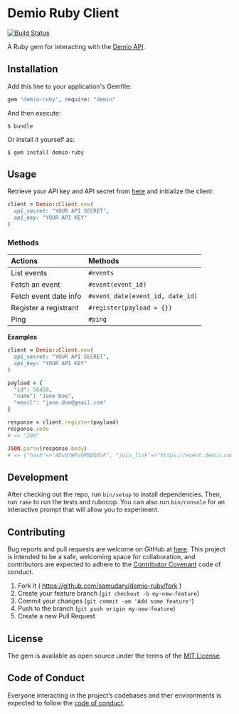 # Demio Ruby Client

[![Build Status](https://travis-ci.org/samudary/demio-ruby.svg?branch=master)](https://travis-ci.org/samudary/demio-ruby)

A Ruby gem for interacting with the [Demio API](https://publicdemioapi.docs.apiary.io/).

## Installation

Add this line to your application's Gemfile:

```ruby
gem "demio-ruby", require: "demio"
```

And then execute:

    $ bundle

Or install it yourself as:

    $ gem install demio-ruby

## Usage

Retrieve your API key and API secret from [here](https://my.demio.com/manage/api-details) and initialize the client:

```ruby
client = Demio::Client.new(
  api_secret: "YOUR API SECRET",
  api_key: "YOUR API KEY"
)
```

### Methods

| Actions                    | Methods                                              |
| :------------------------- | :--------------------------------------------------- |
| List events                | `#events`                                            |
| Fetch an event             | `#event(event_id)`                                   |
| Fetch event date info      | `#event_date(event_id, date_id)`                     |
| Register a registrant      | `#register(payload = {})`                            |
| Ping                       | `#ping`                                              |


**Examples**

```ruby
client = Demio::Client.new(
  api_secret: "YOUR API SECRET",
  api_key: "YOUR API KEY"
)

payload = {
  "id": 56458,
  "name": "Jane Doe",
  "email": "jane.doe@gmail.com"
}

response = client.register(payload)
response.code
# => "200"

JSON.parse(response.body)
# => {"hash"=>"ADv07WFv0RNDQZoF", "join_link"=>"https://event.demio.com/simulated-webinar/ADv07WFv0RNDQZoF"}

```

## Development

After checking out the repo, run `bin/setup` to install dependencies. Then, run `rake` to run the tests and rubocop. You can also run `bin/console` for an interactive prompt that will allow you to experiment.

## Contributing

Bug reports and pull requests are welcome on GitHub at [here](https://github.com/samudary/demio-ruby/issues). This project is intended to be a safe, welcoming space for collaboration, and contributors are expected to adhere to the [Contributor Covenant](http://contributor-covenant.org) code of conduct.

1. Fork it ( https://github.com/samudary/demio-ruby/fork )
2. Create your feature branch (`git checkout -b my-new-feature`)
3. Commit your changes (`git commit -am 'Add some feature'`)
4. Push to the branch (`git push origin my-new-feature`)
5. Create a new Pull Request

## License

The gem is available as open source under the terms of the [MIT License](https://opensource.org/licenses/MIT).

## Code of Conduct

Everyone interacting in the project’s codebases and ther environments is expected to follow the [code of conduct](https://github.com/samudary/demio-ruby/blob/master/CODE_OF_CONDUCT.md).
